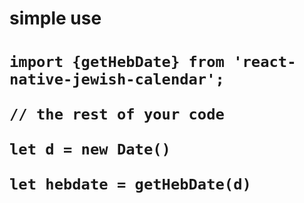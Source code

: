 <h1> simple use <h1>
<div>
<p><code>import {getHebDate} from 'react-native-jewish-calendar';</code></p>
<p><code>// the rest of your code</code></p>
<p><code>let d = new Date()</code></p>
<p><code>let hebdate = getHebDate(d)</code></p>
</div>